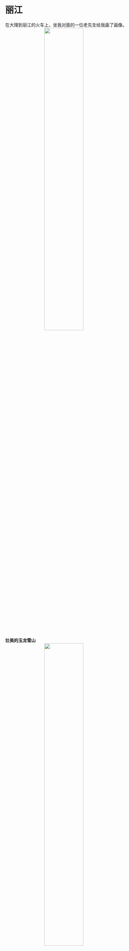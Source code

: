 # 丽江

在大理到丽江的火车上，坐我对面的一位老先生给我画了画像。
<img src="/images/drawing.png" style="width: 50%; display: block; margin: 0 auto;">

**壮美的玉龙雪山**
<img src="/images/yulong.png" style="width: 50%; display: block; margin: 0 auto;">

**丽江古城**
<img src="/images/guzhen.png" style="width: 50%; display: block; margin: 0 auto;">




